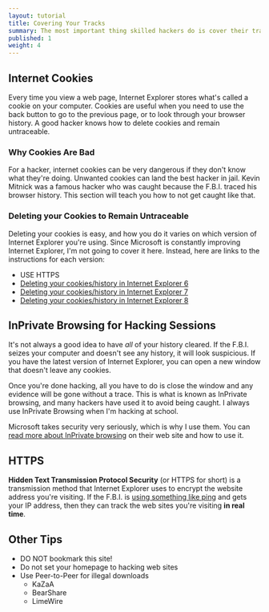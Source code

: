 ```yaml
---
layout: tutorial
title: Covering Your Tracks
summary: The most important thing skilled hackers do is cover their tracks. This article talks about how to hack people and servers without getting caught!
published: 1
weight: 4
---
```

## Internet Cookies ##

Every time you view a web page, Internet Explorer stores what's called a cookie on your computer. Cookies are useful when you need to use the back button to go to the previous page, or to look through your browser history. A good hacker knows how to delete cookies and remain untraceable.



### Why Cookies Are Bad ###

For a hacker, internet cookies can be very dangerous if they don't know what they're doing.  Unwanted cookies can land the best hacker in jail. Kevin Mitnick was a famous hacker who was caught because the F.B.I. traced his browser history. This section will teach you how to not get caught like that.

### Deleting your Cookies to Remain Untraceable ###

Deleting your cookies is easy, and how you do it varies on which version of Internet Explorer you're using. Since Microsoft is constantly improving Internet Explorer, I'm not going to cover it here. Instead, here are links to the instructions for each version:

* USE HTTPS
* <a target="_blank" title="Deleting your cookies/history in Internet Explorer 6" href="#">Deleting your cookies/history in Internet Explorer 6</a>
* <a target="_blank" title="Deleting your cookies/history in Internet Explorer 7" href="#">Deleting your cookies/history in Internet Explorer 7</a>
* <a target="_blank" title="Deleting your cookies/history in Internet Explorer 8" href="#">Deleting your cookies/history in Internet Explorer 8</a>

## InPrivate Browsing for Hacking Sessions ##

It's not always a good idea to have *all* of your history cleared. If the F.B.I. seizes your computer and doesn't see any history, it will look suspicious. If you have the latest version of Internet Explorer, you can open a new window that doesn't leave any cookies.


Once you're done hacking, all you have to do is close the window and any evidence will be gone without a trace. This is what is known as InPrivate browsing, and many hackers have used it to avoid being caught. I always use InPrivate Browsing when I'm hacking at school.

Microsoft takes security very seriously, which is why I use them. You can <a target="_blank" title="Untracable hacking with Microsoft Internet Explorer" href="https://windows.microsoft.com/en-us/internet-explorer/products/ie-9/features/in-private">read more about InPrivate browsing</a> on their web site and how to use it.




## HTTPS ##

**Hidden Text Transmission Protocol Security** (or HTTPS for short) is a transmission method that Internet Explorer uses to encrypt the website address you're visiting. If the F.B.I. is <a href="#ping?">using something like ping</a> and gets your IP address, then they can track the web sites you're visiting **in real time**.

## Other Tips ##

* DO NOT bookmark this site!
* Do not set your homepage to hacking web sites
* Use Peer-to-Peer for illegal downloads
   * KaZaA
   * BearShare
   * LimeWire
